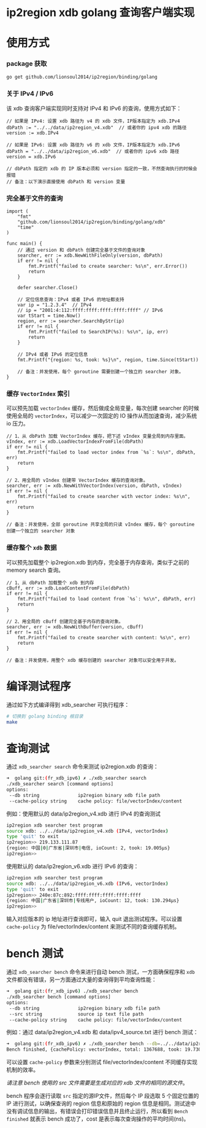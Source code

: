 # ip2region xdb golang 查询客户端实现

# 使用方式

### package 获取
```bash
go get github.com/lionsoul2014/ip2region/binding/golang
```

### 关于 IPv4 / IPv6
该 xdb 查询客户端实现同时支持对 IPv4 和 IPv6 的查询，使用方式如下：
```golang
// 如果是 IPv4: 设置 xdb 路径为 v4 的 xdb 文件，IP版本指定为 xdb.IPv4
dbPath := "../../data/ip2region_v4.xdb"  // 或者你的 ipv4 xdb 的路径
version := xdb.IPv4

// 如果是 IPv6: 设置 xdb 路径为 v6 的 xdb 文件，IP版本指定为 xdb.IPv6
dbPath = "../../data/ip2region_v6.xdb"  // 或者你的 ipv6 xdb 路径
version = xdb.IPv6

// dbPath 指定的 xdb 的 IP 版本必须和 version 指定的一致，不然查询执行的时候会报错
// 备注：以下演示直接使用 dbPath 和 version 变量
```

### 完全基于文件的查询

```golang
import (
	"fmt"
	"github.com/lionsoul2014/ip2region/binding/golang/xdb"
    "time"
)

func main() {
	// 通过 version 和 dbPath 创建完全基于文件的查询对象
    searcher, err := xdb.NewWithFileOnly(version, dbPath)
    if err != nil {
        fmt.Printf("failed to create searcher: %s\n", err.Error())
        return
    }

    defer searcher.Close()

    // 定位信息查询：IPv4 或者 IPv6 的地址都支持
    var ip = "1.2.3.4"  // IPv4
	// ip = "2001:4:112:ffff:ffff:ffff:ffff:ffff" // IPv6
    var tStart = time.Now()
    region, err := searcher.SearchByStr(ip)
    if err != nil {
        fmt.Printf("failed to SearchIP(%s): %s\n", ip, err)
        return
    }

	// IPv4 或者 IPv6 的定位信息 
    fmt.Printf("{region: %s, took: %s}\n", region, time.Since(tStart))

    // 备注：并发使用，每个 goroutine 需要创建一个独立的 searcher 对象。
}
```

### 缓存 `VectorIndex` 索引

可以预先加载 `vectorIndex` 缓存，然后做成全局变量，每次创建 searcher 的时候使用全局的 `vectorIndex`，可以减少一次固定的 IO 操作从而加速查询，减少系统 io 压力。
```golang
// 1、从 dbPath 加载 VectorIndex 缓存，把下述 vIndex 变量全局到内存里面。
vIndex, err := xdb.LoadVectorIndexFromFile(dbPath)
if err != nil {
    fmt.Printf("failed to load vector index from `%s`: %s\n", dbPath, err)
    return
}

// 2、用全局的 vIndex 创建带 VectorIndex 缓存的查询对象。
searcher, err := xdb.NewWithVectorIndex(version, dbPath, vIndex)
if err != nil {
    fmt.Printf("failed to create searcher with vector index: %s\n", err)
    return
}

// 备注：并发使用，全部 goroutine 共享全局的只读 vIndex 缓存，每个 goroutine 创建一个独立的 searcher 对象
```

### 缓存整个 `xdb` 数据

可以预先加载整个 ip2region.xdb 到内存，完全基于内存查询，类似于之前的 memory search 查询。
```golang
// 1、从 dbPath 加载整个 xdb 到内存
cBuff, err := xdb.LoadContentFromFile(dbPath)
if err != nil {
    fmt.Printf("failed to load content from `%s`: %s\n", dbPath, err)
    return
}

// 2、用全局的 cBuff 创建完全基于内存的查询对象。
searcher, err := xdb.NewWithBuffer(version, cBuff)
if err != nil {
    fmt.Printf("failed to create searcher with content: %s\n", err)
    return
}

// 备注：并发使用，用整个 xdb 缓存创建的 searcher 对象可以安全用于并发。
```



# 编译测试程序

通过如下方式编译得到 xdb_searcher 可执行程序：
```bash
# 切换到 golang binding 根目录
make
```


# 查询测试

通过 `xdb_searcher search` 命令来测试 ip2region.xdb 的查询：
```bash
➜  golang git:(fr_xdb_ipv6) ✗ ./xdb_searcher search                                 
./xdb_searcher search [command options]
options:
 --db string              ip2region binary xdb file path
 --cache-policy string    cache policy: file/vectorIndex/content
```

例如：使用默认的 data/ip2region_v4.xdb 进行 IPv4 的查询测试
```bash
ip2region xdb searcher test program
source xdb: ../../data/ip2region_v4.xdb (IPv4, vectorIndex)
type 'quit' to exit
ip2region>> 219.133.111.87
{region: 中国|0|广东省|深圳市|电信, ioCount: 2, took: 19.005µs}
ip2region>> 
```

使用默认的 data/ip2region_v6.xdb 进行 IPv6 的查询：
```bash
ip2region xdb searcher test program
source xdb: ../../data/ip2region_v6.xdb (IPv6, vectorIndex)
type 'quit' to exit
ip2region>> 240e:87c:892:ffff:ffff:ffff:ffff:ffff
{region: 中国|广东省|深圳市|专线用户, ioCount: 12, took: 130.294µs}
ip2region>>
```

输入对应版本的 ip 地址进行查询即可，输入 quit 退出测试程序。可以设置 `cache-policy` 为 file/vectorIndex/content 来测试不同的查询缓存机制。


# bench 测试

通过 `xdb_searcher bench` 命令来进行自动 bench 测试，一方面确保程序和 `xdb` 文件都没有错误，另一方面通过大量的查询得到平均查询性能：
```bash
➜  golang git:(fr_xdb_ipv6) ./xdb_searcher bench
./xdb_searcher bench [command options]
options:
 --db string              ip2region binary xdb file path
 --src string             source ip text file path
 --cache-policy string    cache policy: file/vectorIndex/content
```

例如：通过 data/ip2region_v4.xdb 和 data/ipv4_source.txt 进行 bench 测试：
```bash
➜  golang git:(fr_xdb_ipv6) ✗ ./xdb_searcher bench --db=../../data/ip2region_v4.xdb --src=../../data/ipv4_source.txt 
Bench finished, {cachePolicy: vectorIndex, total: 1367688, took: 19.730647202s, cost: 14 μs/op}
```

可以设置 `cache-policy` 参数来分别测试 file/vectorIndex/content 不同缓存实现机制的效率。

*请注意 bench 使用的 src 文件需要是生成对应的 xdb 文件的相同的源文件*。

bench 程序会逐行读取 `src` 指定的源IP文件，然后每个 IP 段选取 5 个固定位置的 IP 进行测试，以确保查询的 region 信息和原始的 region 信息是相同。测试途中没有调试信息的输出，有错误会打印错误信息并且终止运行，所以看到 `Bench finished` 就表示 bench 成功了，cost 是表示每次查询操作的平均时间(ns)。
